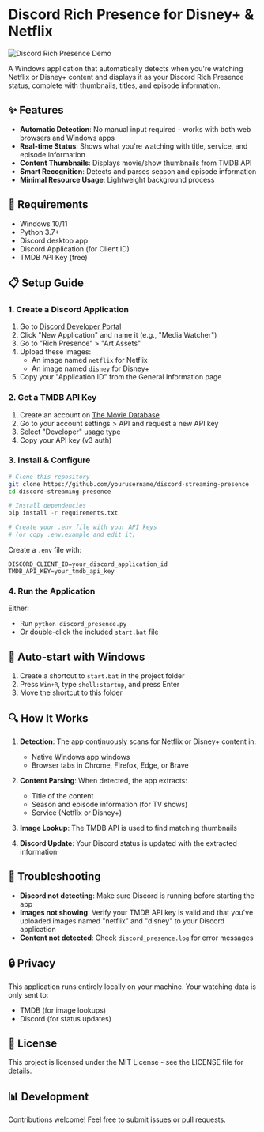 # Discord Rich Presence for Disney+ & Netflix

![Discord Rich Presence Demo](https://i.imgur.com/YZ3tZW3.png)

A Windows application that automatically detects when you're watching Netflix or Disney+ content and displays it as your Discord Rich Presence status, complete with thumbnails, titles, and episode information.

## ✨ Features

- **Automatic Detection**: No manual input required - works with both web browsers and Windows apps
- **Real-time Status**: Shows what you're watching with title, service, and episode information
- **Content Thumbnails**: Displays movie/show thumbnails from TMDB API
- **Smart Recognition**: Detects and parses season and episode information
- **Minimal Resource Usage**: Lightweight background process

## 🔧 Requirements

- Windows 10/11
- Python 3.7+
- Discord desktop app
- Discord Application (for Client ID)
- TMDB API Key (free)

## 📋 Setup Guide

### 1. Create a Discord Application

1. Go to [Discord Developer Portal](https://discord.com/developers/applications)
2. Click "New Application" and name it (e.g., "Media Watcher")
3. Go to "Rich Presence" > "Art Assets" 
4. Upload these images:
   - An image named `netflix` for Netflix
   - An image named `disney` for Disney+
5. Copy your "Application ID" from the General Information page

### 2. Get a TMDB API Key

1. Create an account on [The Movie Database](https://www.themoviedb.org/)
2. Go to your account settings > API and request a new API key
3. Select "Developer" usage type
4. Copy your API key (v3 auth)

### 3. Install & Configure

```bash
# Clone this repository
git clone https://github.com/yourusername/discord-streaming-presence
cd discord-streaming-presence

# Install dependencies
pip install -r requirements.txt

# Create your .env file with your API keys
# (or copy .env.example and edit it)
```

Create a `.env` file with:
```
DISCORD_CLIENT_ID=your_discord_application_id
TMDB_API_KEY=your_tmdb_api_key
```

### 4. Run the Application

Either:
- Run `python discord_presence.py`
- Or double-click the included `start.bat` file

## 🚀 Auto-start with Windows

1. Create a shortcut to `start.bat` in the project folder
2. Press `Win+R`, type `shell:startup`, and press Enter
3. Move the shortcut to this folder

## 🔍 How It Works

1. **Detection**: The app continuously scans for Netflix or Disney+ content in:
   - Native Windows app windows
   - Browser tabs in Chrome, Firefox, Edge, or Brave
   
2. **Content Parsing**: When detected, the app extracts:
   - Title of the content
   - Season and episode information (for TV shows)
   - Service (Netflix or Disney+)
   
3. **Image Lookup**: The TMDB API is used to find matching thumbnails

4. **Discord Update**: Your Discord status is updated with the extracted information

## 🔧 Troubleshooting

- **Discord not detecting**: Make sure Discord is running before starting the app
- **Images not showing**: Verify your TMDB API key is valid and that you've uploaded images named "netflix" and "disney" to your Discord application
- **Content not detected**: Check `discord_presence.log` for error messages

## 🔒 Privacy

This application runs entirely locally on your machine. Your watching data is only sent to:
- TMDB (for image lookups)
- Discord (for status updates)

## 📄 License

This project is licensed under the MIT License - see the LICENSE file for details.

## 📊 Development

Contributions welcome! Feel free to submit issues or pull requests.
